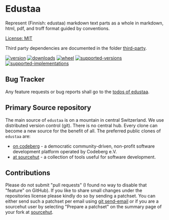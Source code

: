# Edustaa

Represent (Finnish: edustaa) markdown text parts as a whole in markdown, html, pdf, and troff format guided by conventions.

[License: MIT](https://git.sr.ht/~sthagen/edustaa/tree/default/item/LICENSE)

Third party dependencies are documented in the folder [third-party](docs/third-party/README.md).

[![version](https://img.shields.io/pypi/v/edustaa.svg?style=flat)](https://pypi.python.org/pypi/edustaa/)
[![downloads](https://pepy.tech/badge/edustaa/month)](https://pepy.tech/project/edustaa)
[![wheel](https://img.shields.io/pypi/wheel/edustaa.svg?style=flat)](https://pypi.python.org/pypi/edustaa/)
[![supported-versions](https://img.shields.io/pypi/pyversions/edustaa.svg?style=flat)](https://pypi.python.org/pypi/edustaa/)
[![supported-implementations](https://img.shields.io/pypi/implementation/edustaa.svg?style=flat)](https://pypi.python.org/pypi/edustaa/)

## Bug Tracker

Any feature requests or bug reports shall go to the [todos of edustaa](https://todo.sr.ht/~sthagen/edustaa).

## Primary Source repository

The main source of `edustaa` is on a mountain in central Switzerland.
We use distributed version control (git).
There is no central hub.
Every clone can become a new source for the benefit of all.
The preferred public clones of `edustaa` are:

* [on codeberg](https://codeberg.org/sthagen/edustaa) - a democratic community-driven, non-profit software development platform operated by Codeberg e.V.
* [at sourcehut](https://git.sr.ht/~sthagen/edustaa) - a collection of tools useful for software development.

## Contributions

Please do not submit "pull requests" (I found no way to disable that "feature" on GitHub).
If you like to share small changes under the repositories license please kindly do so by sending a patchset.
You can either send such a patchset per email using [git send-email](https://git-send-email.io) or
if you are a sourcehut user by selecting "Prepare a patchset" on the summary page of your fork at [sourcehut](https://git.sr.ht/).
